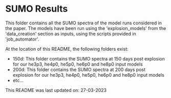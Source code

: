 # SUMO Results

This folder contains all the SUMO spectra of the model runs considered in the paper. The models have been run using the 'explosion_models' from
the 'data_creation' section as inputs, using the scripts provided in 'job_automator'.

At the location of this README, the following folders exist:

- 150d: This folder contains the SUMO spectra at 150 days post explosion for our he3p3, he4p0, he5p0, he6p0 and he8p0 input models
- 200d: This folder contains the SUMO spectra at 200 days post explosion for our he3p3, he4p0, he5p0, he6p0 and he8p0 input models
- etc...

This README was last updated on: 27-03-2023
